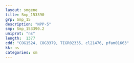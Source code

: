 ```yaml
---
layout: smgene
title: Smp_153390
grp: Smp_15
description: "NPP-5"
smp: Smp_153390.2
uniprot: "ns"
length:  1377
cdd: "COG1524, COG3379, TIGR02335, cl21476, pfam01663"
kk: ns
categories: sm
---
```

